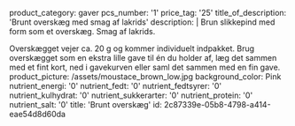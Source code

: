 product_category: gaver
pcs_number: '1'
price_tag: '25'
title_of_description: 'Brunt overskæg med smag af lakrids'
description: |
  Brun slikkepind med form som et overskæg. Smag af lakrids.
  
  Overskægget vejer ca. 20 g og kommer individuelt indpakket. Brug overskægget som en ekstra lille gave til én du holder af, læg det sammen med et fint kort, ned i gavekurven eller saml det sammen med en fin gave.
product_picture: /assets/moustace_brown_low.jpg
background_color: Pink
nutrient_energi: '0'
nutrient_fedt: '0'
nutrient_fedtsyrer: '0'
nutrient_kulhydrat: '0'
nutrient_sukkerarter: '0'
nutrient_protein: '0'
nutrient_salt: '0'
title: 'Brunt overskæg'
id: 2c87339e-05b8-4798-a414-eae54d8d60da
